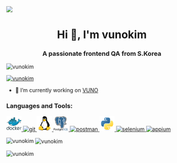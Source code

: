 <img src="https://github-readme-stats.vercel.app/api/pin/?username=vunokim&repo=vunokim">
<h1 align="center">Hi 👋, I'm vunokim</h1>
<h3 align="center">A passionate frontend QA from S.Korea</h3>

<p align="left"> <img src="https://komarev.com/ghpvc/?username=vunokim&label=Profile%20views&color=0e75b6&style=flat" alt="vunokim" /> </p>

<p align="left"> <a href="https://github.com/ryo-ma/github-profile-trophy"><img src="https://github-profile-trophy.vercel.app/?username=vunokim" alt="vunokim" /></a> </p>

- 🔭 I’m currently working on [VUNO](vuno.co)


<h3 align="left">Languages and Tools:</h3>
<p align="left"> <a href="https://www.docker.com/" target="_blank"> <img src="https://raw.githubusercontent.com/devicons/devicon/master/icons/docker/docker-original-wordmark.svg" alt="docker" width="40" height="40"/> </a> <a href="https://git-scm.com/" target="_blank"> <img src="https://www.vectorlogo.zone/logos/git-scm/git-scm-icon.svg" alt="git" width="40" height="40"/> </a> <a href="https://www.linux.org/" target="_blank"> <img src="https://raw.githubusercontent.com/devicons/devicon/master/icons/linux/linux-original.svg" alt="linux" width="40" height="40"/> </a> <a href="https://www.postgresql.org" target="_blank"> <img src="https://raw.githubusercontent.com/devicons/devicon/master/icons/postgresql/postgresql-original-wordmark.svg" alt="postgresql" width="40" height="40"/> </a> <a href="https://postman.com" target="_blank"> <img src="https://www.vectorlogo.zone/logos/getpostman/getpostman-icon.svg" alt="postman" width="40" height="40"/> </a> <a href="https://www.python.org" target="_blank"> <img src="https://raw.githubusercontent.com/devicons/devicon/master/icons/python/python-original.svg" alt="python" width="40" height="40"/> </a> <a href="https://www.selenium.dev" target="_blank"> <img src="https://raw.githubusercontent.com/detain/svg-logos/780f25886640cef088af994181646db2f6b1a3f8/svg/selenium-logo.svg" alt="selenium" width="40" height="40"/> </a> <a href="https://appium.io/" target="_blank"> <img src="[https://raw.githubusercontent.com/detain/svg-logos/780f25886640cef088af994181646db2f6b1a3f8/svg/selenium-logo.svg](https://pbs.twimg.com/profile_images/1257663811076542466/0KVJyYNC_400x400.jpg)" alt="appium" width="40" height="40"/> </a></p>

<p><img align="left" src="https://github-readme-stats.vercel.app/api/top-langs?username=vunokim&show_icons=true&locale=en&layout=compact" alt="vunokim" /></p>

<p>&nbsp;<img align="center" src="https://github-readme-stats.vercel.app/api?username=vunokim&show_icons=true&locale=en" alt="vunokim" /></p>

<p><img align="center" src="https://github-readme-streak-stats.herokuapp.com/?user=vunokim&" alt="vunokim" /></p>
